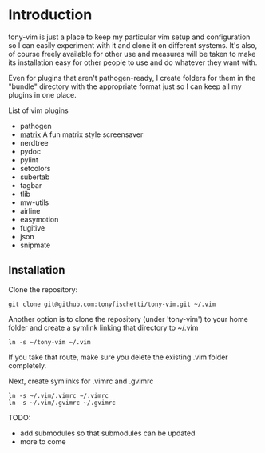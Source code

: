 # Introduction

tony-vim is just a place to keep my particular vim setup and configuration
so I can easily experiment with it and clone it on different systems. It's 
also, of course freely available for other use and measures will be taken
to make its installation easy for other people to use and do whatever they
want with.

Even for plugins that aren't pathogen-ready, I create folders for them
in the "bundle" directory with the appropriate format just so I can keep
all my plugins in one place.

List of vim plugins
 - pathogen
 - [matrix](https://github.com/uguu-org/vim-matrix-screensaver)
   A fun matrix style screensaver
 - nerdtree
 - pydoc
 - pylint
 - setcolors
 - subertab
 - tagbar
 - tlib
 - mw-utils
 - airline
 - easymotion
 - fugitive
 - json
 - snipmate


Installation
------------

Clone the repository:

    git clone git@github.com:tonyfischetti/tony-vim.git ~/.vim

Another option is to clone the repository (under 'tony-vim') to your home
folder and create a symlink linking that directory to ~/.vim

    ln -s ~/tony-vim ~/.vim

If you take that route, make sure you delete the existing .vim folder
completely.
 

Next, create symlinks for .vimrc and .gvimrc

    ln -s ~/.vim/.vimrc ~/.vimrc
    ln -s ~/.vim/.gvimrc ~/.gvimrc


TODO:
 - add submodules so that submodules can be updated
 - more to come
